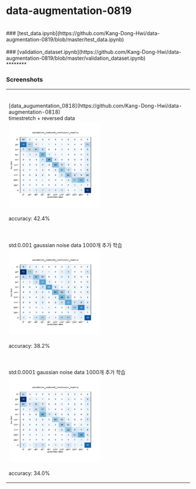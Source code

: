 # data-augmentation-0819

<br>
### [test_data.ipynb](https://github.com/Kang-Dong-Hwi/data-augmentation-0819/blob/master/test_data.ipynb)
<br><br>
### [validation_dataset.ipynb](https://github.com/Kang-Dong-Hwi/data-augmentation-0819/blob/master/validation_dataset.ipynb)
<br>
********

### Screenshots
<!--
https://github.com/Kang-Dong-Hwi/data-augmentation-0819/blob/master/aug2_2(42.4).png
https://github.com/Kang-Dong-Hwi/data-augmentation-0819/blob/master/aug_noise(38.2).png
https://github.com/Kang-Dong-Hwi/data-augmentation-0819/blob/master/aug_noise2(34).png
-->

<table>

  <tr> 
      <td ><br><br>  [data_augumentation_0818](https://github.com/Kang-Dong-Hwi/data-augmentation-0818) <br> timestretch + reversed data  </td>
  </tr>

  <tr>
    <td> <img src="https://github.com/Kang-Dong-Hwi/data-augmentation-0819/blob/master/aug2_2(42.4).png", height=230px, width=250px>  </td>
    
 </tr>
  
  <tr> 
      <td >
       
   accuracy: 42.4%<br>
  </td>
  </tr>
  
  
    
  <tr> 
      <td ><br><br> std:0.001 gaussian noise data 1000개 추가 학습  </td>
  </tr>

  <tr>
    <td> <img src="https://github.com/Kang-Dong-Hwi/data-augmentation-0819/blob/master/aug_noise(38.2).png", height=230px, width=250px>  </td>
    
 </tr>
  
  <tr> 
      <td>
       
   accuracy: 38.2% <br>
   </td>
  </tr>
  
  
    
  <tr> 
      <td ><br><br> std:0.0001 gaussian noise data 1000개 추가 학습 </td>
  </tr>

  <tr>
    <td> <img src="https://github.com/Kang-Dong-Hwi/data-augmentation-0819/blob/master/aug_noise2(34).png", height=230px, width=250px>  </td>
    
 </tr>
  
  <tr> 
      <td >
       
   accuracy: 34.0% <br>
   </td>
  </tr>
  
  
  
</table>
